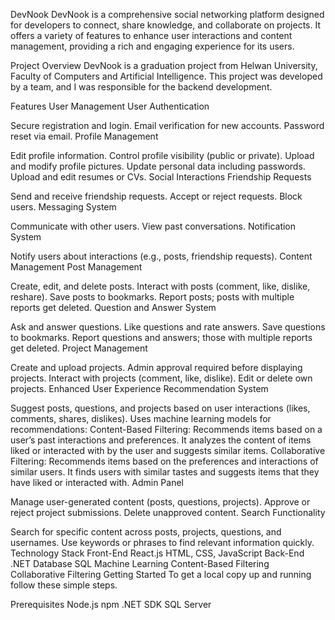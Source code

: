 DevNook
DevNook is a comprehensive social networking platform designed for developers to connect, share knowledge, and collaborate on projects. It offers a variety of features to enhance user interactions and content management, providing a rich and engaging experience for its users.

Project Overview
DevNook is a graduation project from Helwan University, Faculty of Computers and Artificial Intelligence. This project was developed by a team, and I was responsible for the backend development.

Features
User Management
User Authentication

Secure registration and login.
Email verification for new accounts.
Password reset via email.
Profile Management

Edit profile information.
Control profile visibility (public or private).
Upload and modify profile pictures.
Update personal data including passwords.
Upload and edit resumes or CVs.
Social Interactions
Friendship Requests

Send and receive friendship requests.
Accept or reject requests.
Block users.
Messaging System

Communicate with other users.
View past conversations.
Notification System

Notify users about interactions (e.g., posts, friendship requests).
Content Management
Post Management

Create, edit, and delete posts.
Interact with posts (comment, like, dislike, reshare).
Save posts to bookmarks.
Report posts; posts with multiple reports get deleted.
Question and Answer System

Ask and answer questions.
Like questions and rate answers.
Save questions to bookmarks.
Report questions and answers; those with multiple reports get deleted.
Project Management

Create and upload projects.
Admin approval required before displaying projects.
Interact with projects (comment, like, dislike).
Edit or delete own projects.
Enhanced User Experience
Recommendation System

Suggest posts, questions, and projects based on user interactions (likes, comments, shares, dislikes).
Uses machine learning models for recommendations:
Content-Based Filtering: Recommends items based on a user’s past interactions and preferences. It analyzes the content of items liked or interacted with by the user and suggests similar items.
Collaborative Filtering: Recommends items based on the preferences and interactions of similar users. It finds users with similar tastes and suggests items that they have liked or interacted with.
Admin Panel

Manage user-generated content (posts, questions, projects).
Approve or reject project submissions.
Delete unapproved content.
Search Functionality

Search for specific content across posts, projects, questions, and usernames.
Use keywords or phrases to find relevant information quickly.
Technology Stack
Front-End
React.js
HTML, CSS, JavaScript
Back-End
.NET
Database
SQL
Machine Learning
Content-Based Filtering
Collaborative Filtering
Getting Started
To get a local copy up and running follow these simple steps.

Prerequisites
Node.js
npm
.NET SDK
SQL Server
